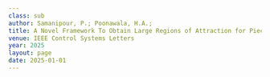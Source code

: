 ```yaml
---
class: sub
author: Samanipour, P.; Poonawala, H.A.; 
title: A Novel Framework To Obtain Large Regions of Attraction for Piecewise Affine Dynamical Systems Using A Certified Invariant Set
venue: IEEE Control Systems Letters
year: 2025
layout: page
date: 2025-01-01
---
```


